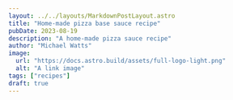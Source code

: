```yaml
---
layout: ../../layouts/MarkdownPostLayout.astro
title: "Home-made pizza base sauce recipe"
pubDate: 2023-08-19
description: "A home-made pizza sauce recipe"
author: "Michael Watts"
image:
  url: "https://docs.astro.build/assets/full-logo-light.png"
  alt: "A link image"
tags: ["recipes"]
draft: true
---
```

